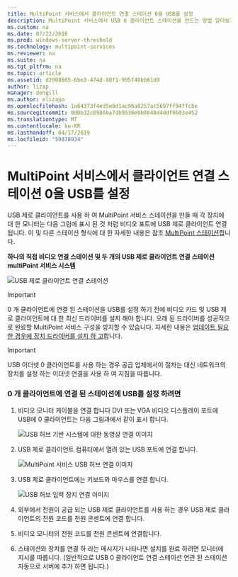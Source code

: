 ```yaml
---
title: MultiPoint 서비스에서 클라이언트 연결 스테이션 0을 USB를 설정
description: MultiPoint 서비스에서 USB 0 클라이언트 스테이션을 만드는 방법 알아보기
ms.custom: na
ms.date: 07/22/2016
ms.prod: windows-server-threshold
ms.technology: multipoint-services
ms.reviewer: na
ms.suite: na
ms.tgt_pltfrm: na
ms.topic: article
ms.assetid: d2908865-6be3-474d-88f1-995f40bb61d0
author: lizap
manager: dongill
ms.author: elizapo
ms.openlocfilehash: 1a64373f4ed5e0d1ac96a0257ac5697ff94ffcbe
ms.sourcegitcommit: 0d0b32c8986ba7db9536e0b8648d4ddf9b03e452
ms.translationtype: MT
ms.contentlocale: ko-KR
ms.lasthandoff: 04/17/2019
ms.locfileid: "59878934"
---
```

# <a name="set-up-a-usb-zero-client-connected-station-in-multipoint-services"></a>MultiPoint 서비스에서 클라이언트 연결 스테이션 0을 USB를 설정
USB 제로 클라이언트를 사용 하 여 MultiPoint 서비스 스테이션을 만들 때 각 장치에 대 한 모니터는 다음 그림에 표시 된 것 처럼 비디오 포트에 USB 제로 클라이언트 연결 됩니다. 이 및 다른 스테이션 형식에 대 한 자세한 내용은 참조 [MultiPoint 스테이션](MultiPoint-services-Stations.md)합니다.
  
**하나의 직접 비디오 연결 스테이션 및 두 개의 USB 제로 클라이언트 연결 스테이션 multiPoint 서비스 시스템**  
  
![USB 제로 클라이언트 연결 스테이션](./media/WMS11_diagram7.gif)  
  
> [!IMPORTANT]  
> 0 개 클라이언트에 연결 된 스테이션을 USB를 설정 하기 전에 비디오 카드 및 USB 제로 클라이언트에 대 한 최신 드라이버를 설치 해야 합니다. 오래 된 드라이버를 성공적으로 완료할 MultiPoint 서비스 구성을 방지할 수 있습니다. 자세한 내용은 [업데이트 필요한 경우에 장치 드라이버를 설치 하 고](Update-and-install-device-drivers-if-needed.md)합니다.  
  
> [!IMPORTANT]  
> USB 이더넷 0 클라이언트를 사용 하는 경우 공급 업체에서이 절차는 대신 네트워크의 장치를 설정 하는 이더넷 연결을 사용 하 여 지침을 따릅니다.  
  
### <a name="to-set-up-a-usb-zero-client-connected-station"></a>0 개 클라이언트에 연결 된 스테이션에 USB를 설정 하려면  
  
1.  비디오 모니터 케이블을 연결 합니다 DVI 또는 VGA 비디오 디스플레이 포트에 USB에 0 클라이언트는 다음 그림과에서 같이 표시 합니다.  
  
    ![USB 허브 기반 시스템에 대한 동영상 연결 이미지](./media/WMSVideoConnection.gif)  
  
2.  USB 제로 클라이언트 컴퓨터에서 열려 있는 USB 포트에 연결 합니다.  
  
    ![MultiPoint 서비스 USB 허브 연결 이미지](./media/WMSUSBHubConnection.gif)  
  
3.  USB 제로 클라이언트에는 키보드와 마우스를 연결 합니다.  
  
    ![USB 허브 입력 장치 연결 이미지](./media/WMSUSBDeviceConnection.gif)  
  
4.  외부에서 전원이 공급 되는 USB 제로 클라이언트를 사용 하는 경우 USB 제로 클라이언트의 전원 코드를 전원 콘센트에 연결 합니다.  
  
5.  비디오 모니터의 전원 코드를 전원 콘센트에 연결합니다.  
  
6.  스테이션와 장치를 연결 하 라는 메시지가 나타나면 설치를 완료 하려면 모니터에 지시를 따릅니다. (일반적으로 USB 0 클라이언트 연결 스테이션 연관 된 스테이션 자동으로 서버에 추가 하면 됩니다.)